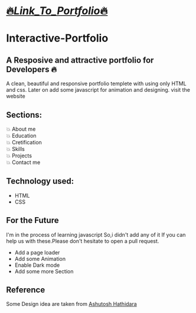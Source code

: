 # [🔥_Link_To_Portfolio_🔥](https://pandeyharsh407.github.io/PortfolioLive/)
# Interactive-Portfolio
## A Resposive and attractive portfolio for Developers 🔥
A clean, beautiful and responsive portfolio templete with using only HTML and css.
Later on add some javascript for animation and designing.
visit the website

## Sections:
💥 About me\
💥 Education\
💥 Cretification\
💥 Skills\
💥 Projects\
💥 Contact me

## Technology used:
- HTML
- CSS

## For the Future
I'm in the process of learning javascript So,i didn't add any of it 
If you can help us with these.Please don't hesitate to open a pull request.
- Add a page loader
- Add some Animation
- Enable Dark mode
- Add some more Section

## Reference 
Some Design idea are taken from [Ashutosh Hathidara](https://github.com/ashutosh1919/masterPortfolio)
